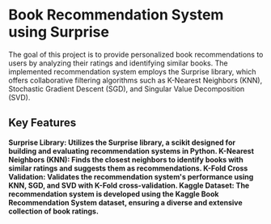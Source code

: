 # Book Recommendation System using Surprise
The goal of this project is to provide personalized book recommendations to users by analyzing their ratings and identifying similar books. The implemented recommendation system employs the Surprise library, which offers collaborative filtering algorithms such as K-Nearest Neighbors (KNN), Stochastic Gradient Descent (SGD), and Singular Value Decomposition (SVD).

## Key Features
<b>Surprise Library<b>: Utilizes the Surprise library, a scikit designed for building and evaluating recommendation systems in Python.
K-Nearest Neighbors (KNN): Finds the closest neighbors to identify books with similar ratings and suggests them as recommendations.
K-Fold Cross Validation: Validates the recommendation system's performance using KNN, SGD, and SVD with K-Fold cross-validation.
Kaggle Dataset: The recommendation system is developed using the Kaggle Book Recommendation System dataset, ensuring a diverse and extensive collection of book ratings.
